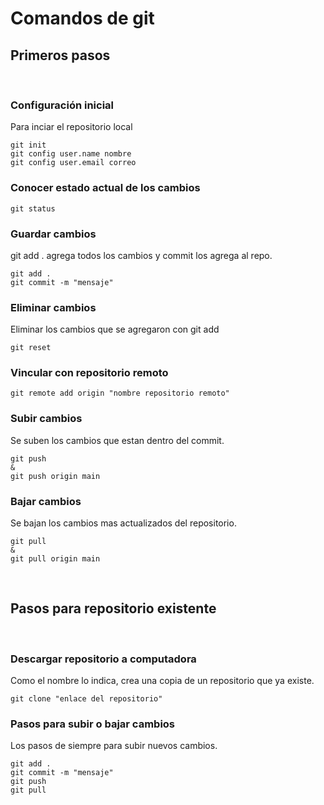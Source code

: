 # Comandos de git

## Primeros pasos
<br> 

### Configuración inicial
Para inciar el repositorio local

```
git init
git config user.name nombre
git config user.email correo
```

### Conocer estado actual de los cambios
```
git status
```

### Guardar cambios
git add . agrega todos los cambios y commit los agrega al repo.
```
git add .
git commit -m "mensaje"
```

### Eliminar cambios
Eliminar los cambios que se agregaron con git add
```
git reset
```

### Vincular con repositorio remoto
```
git remote add origin "nombre repositorio remoto"
```

### Subir cambios
Se suben los cambios que estan dentro del commit.
```
git push
&
git push origin main
```

### Bajar cambios
Se bajan los cambios mas actualizados del repositorio.
```
git pull
&
git pull origin main
```
<br>

## Pasos para repositorio existente

<br>

### Descargar repositorio a computadora
Como el nombre lo indica, crea una copia de un repositorio que ya existe.
```
git clone "enlace del repositorio"
```

### Pasos para subir o bajar cambios
Los pasos de siempre para subir nuevos cambios.
```
git add . 
git commit -m "mensaje"
git push
git pull
```